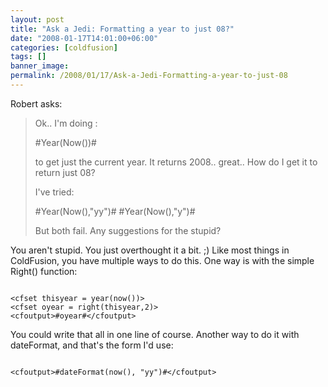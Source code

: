 ```yaml
---
layout: post
title: "Ask a Jedi: Formatting a year to just 08?"
date: "2008-01-17T14:01:00+06:00"
categories: [coldfusion]
tags: []
banner_image: 
permalink: /2008/01/17/Ask-a-Jedi-Formatting-a-year-to-just-08
---
```


Robert asks:

<blockquote>
<p>
Ok.. I'm doing :

#Year(Now())#

to get just the current year. It returns 2008.. great.. How do I get it to return just 08?

I've tried:

#Year(Now(),"yy")#
#Year(Now(),"y")#

But both fail. Any suggestions for the stupid?
</p>
</blockquote>

You aren't stupid. You just overthought it a bit. ;) Like most things in ColdFusion, you have multiple ways to do this. One way is with the simple Right() function:

<code>
&lt;cfset thisyear = year(now())&gt;
&lt;cfset oyear = right(thisyear,2)&gt;
&lt;cfoutput&gt;#oyear#&lt;/cfoutput&gt;
</code>

You could write that all in one line of course. Another way to do it with dateFormat, and that's the form I'd use:

<code>
&lt;cfoutput&gt;#dateFormat(now(), "yy")#&lt;/cfoutput&gt;
</code>